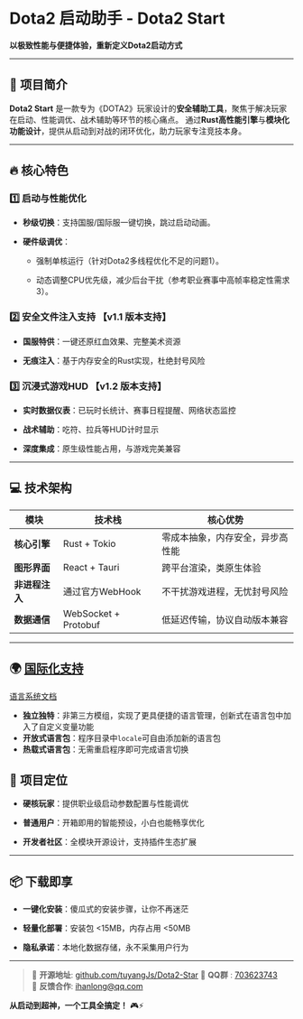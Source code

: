 # Dota2 启动助手 - Dota2 Start

**以极致性能与便捷体验，重新定义Dota2启动方式**

---

## 🚀 项目简介

**Dota2 Start** 是一款专为《DOTA2》玩家设计的**安全辅助工具**，聚焦于解决玩家在启动、性能调优、战术辅助等环节的核心痛点。
通过**Rust高性能引擎**与**模块化功能设计**，提供从启动到对战的闭环优化，助力玩家专注竞技本身。

---

## 🔥 核心特色

### 1️⃣ **启动与性能优化**

- **秒级切换**：支持国服/国际服一键切换，跳过启动动画。
    
- **硬件级调优**：
    
    - 强制单核运行（针对Dota2多线程优化不足的问题1）。
        
    - 动态调整CPU优先级，减少后台干扰（参考职业赛事中高帧率稳定性需求3）。


### 2️⃣ **安全文件注入支持**  【v1.1 版本支持】

- **国服特供**：一键还原红血效果、完整美术资源
    
- **无痕注入**：基于内存安全的Rust实现，杜绝封号风险
    

### 3️⃣ **沉浸式游戏HUD** 【v1.2 版本支持】

- **实时数据仪表**：已玩时长统计、赛事日程提醒、网络状态监控
    
- **战术辅助**：吃符、拉兵等HUD计时显示
    
- **深度集成**：原生级性能占用，与游戏完美兼容
    

---

## 💻 技术架构

|模块|技术栈|核心优势|
|---|---|---|
|**核心引擎**|Rust + Tokio|零成本抽象，内存安全，异步高性能|
|**图形界面**|React + Tauri|跨平台渲染，类原生体验|
|**非进程注入**|通过官方WebHook|不干扰游戏进程，无忧封号风险|
|**数据通信**|WebSocket + Protobuf|低延迟传输，协议自动版本兼容|

---

## 🌍 [国际化支持](/i18n.md)

[语言系统文档](/i18n.md)

-  **独立独特**：非第三方模组，实现了更具便捷的语言管理，创新式在语言包中加入了自定义变量功能
-  **开放式语言包**：程序目录中`locale`可自由添加新的语言包
-  **热载式语言包**：无需重启程序即可完成语言切换

## 🌟 项目定位

- **硬核玩家**：提供职业级启动参数配置与性能调优
    
- **普通用户**：开箱即用的智能预设，小白也能畅享优化
    
- **开发者社区**：全模块开源设计，支持插件生态扩展
    

---

## 📦 下载即享

- **一键化安装**：傻瓜式的安装步骤，让你不再迷茫
    
- **轻量化部署**：安装包 <15MB，内存占用 <50MB
    
- **隐私承诺**：本地化数据存储，永不采集用户行为
    

---

> 🔗 **开源地址**: [github.com/tuyangJs/Dota2-Star]([https://github.com/dota2-start](https://github.com/tuyangJs/Dota2-Star))  
> 📧 **QQ群** : [703623743](http://qm.qq.com/cgi-bin/qm/qr?_wv=1027&k=IVNKPTJ9WqoIHHCsy7UMkQd16NLnfjeD&authKey=WVTDqfUgdv9oV0d8%2BZz5krS98IIlB1Kuvm%2BS3pfMU1H6FBCV1b2xoG5pWsggiAgt&noverify=0&group_code=703623743)  
> 📧 **反馈合作**: ihanlong@qq.com


**从启动到超神，一个工具全搞定！** 🎮⚡️
